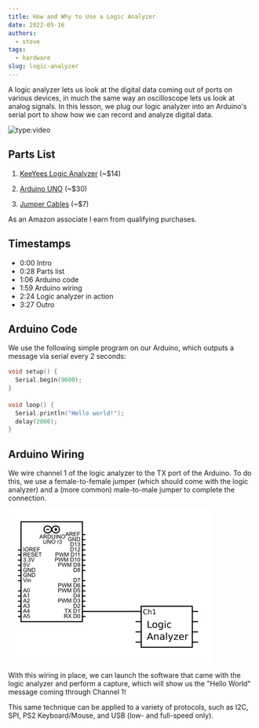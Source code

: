 ```yaml
---
title: How and Why to Use a Logic Analyzer
date: 2022-05-16
authors:
  - steve
tags:
  - hardware
slug: logic-analyzer
---
```


A logic analyzer lets us look at the digital data coming out of ports on various devices, in much the same way an oscilloscope lets us look at analog signals. In this lesson, we plug our logic analyzer into an Arduino's serial port to show how we can record and analyze digital data.

<!-- more -->

![type:video](https://www.youtube.com/embed/IqiRDxxR8Ds)

## Parts List

1. [KeeYees Logic Analyzer](https://amzn.to/3N1YObl) (~$14)

2. [Arduino UNO](https://amzn.to/3M7CWve) (~$30)

3. [Jumper Cables](https://amzn.to/3FHoEiA) (~$7)


As an Amazon associate I earn from qualifying purchases.

## Timestamps

- 0:00 Intro
- 0:28 Parts list
- 1:06 Arduino code
- 1:59 Arduino wiring
- 2:24 Logic analyzer in action
- 3:27 Outro

## Arduino Code

We use the following simple program on our Arduino, which outputs a message via serial every 2 seconds:

```c
void setup() {
  Serial.begin(9600);
}

void loop() {
  Serial.println("Hello world!");
  delay(2000);
}
```

## Arduino Wiring

We wire channel 1 of the logic analyzer to the TX port of the Arduino. To do this, we use a female-to-female jumper (which should come with the logic analyzer) and a (more common) male-to-male jumper to complete the connection.

![Logic Analyzer hookup circuit diagram](logicanalyzer.png)

With this wiring in place, we can launch the software that came with the logic analyzer and perform a capture, which will show us the "Hello World" message coming through Channel 1!

This same technique can be applied to a variety of protocols, such as I2C, SPI, PS2 Keyboard/Mouse, and USB (low- and full-speed only).
